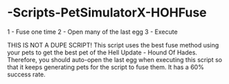 # -Scripts-PetSimulatorX-HOHFuse
1 - Fuse one time
2 - Open many of the last egg
3 - Execute

THIS IS NOT A DUPE SCRIPT! This script uses the best fuse method using your pets to get the best pet of the Hell Update - Hound Of Hades. Therefore, you should auto-open the last egg when executing this script so that it keeps generating pets for the script to fuse them. It has a 60% success rate.
